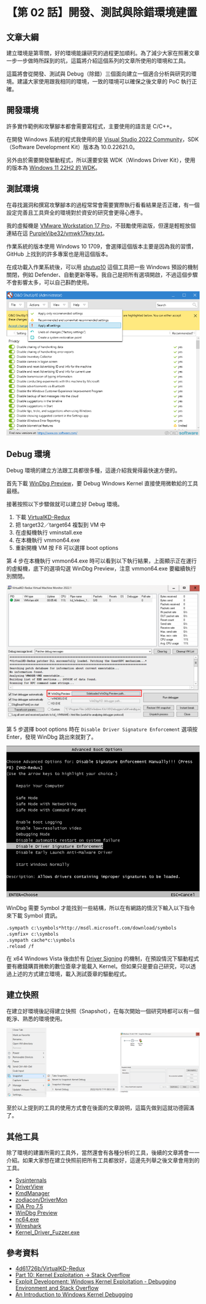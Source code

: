 # 【第 02 話】開發、測試與除錯環境建置

## 文章大綱
建立環境是第零關，好的環境能讓研究的過程更加順利。為了減少大家在照著文章一步一步做時所踩到的坑，這篇將介紹這個系列的文章所使用的環境和工具。

這篇將會從開發、測試與 Debug（除錯）三個面向建立一個適合分析與研究的環境。建議大家使用跟我相同的環境，一致的環境可以確保之後文章的 PoC 執行正確。


## 開發環境
許多實作範例和攻擊腳本都會需要寫程式，主要使用的語言是 C/C++。

在開發 Windows 系統的程式我使用的是 [Visual Studio 2022 Community](https://visualstudio.microsoft.com/zh-hant/vs/whatsnew/)，SDK（Software Development Kit）版本為 10.0.22621.0。

另外由於需要開發驅動程式，所以還要安裝 WDK（Windows Driver Kit），使用的版本為 [Windows 11 22H2 的 WDK](https://learn.microsoft.com/zh-tw/windows-hardware/drivers/download-the-wdk)。

## 測試環境
在尋找漏洞和撰寫攻擊腳本的過程常常會需要實際執行看看結果是否正確，有一個設定完善且工具齊全的環境對於資安的研究會更得心應手。

我的虛擬機是 [VMware Workstation 17 Pro](https://www.vmware.com/tw/products/workstation-pro/workstation-pro-evaluation.html)，不鼓勵使用盜版，但還是輕輕放個連結在這 [PurpleVibe32/vmwk17key.txt](https://gist.github.com/PurpleVibe32/30a802c3c8ec902e1487024cdea26251)。

作業系統的版本使用 Windows 10 1709，會選擇這個版本主要是因為我的習慣，GitHub 上找到的許多專案也是用這個版本。

在成功載入作業系統後，可以用 [shutup10](https://www.oo-software.com/en/shutup10) 這個工具把一些 Windows 預設的機制關閉，例如 Defender、自動更新等等。我自己是把所有選項開啟，不過這個步驟不會影響太多，可以自己斟酌使用。

![](shutup.png)


## Debug 環境
Debug 環境的建立方法跟工具都很多種，這邊介紹我覺得最快速方便的。

首先下載 [WinDbg Preview](https://apps.microsoft.com/store/detail/windbg-preview/9PGJGD53TN86?hl=zh-tw&gl=tw)，要 Debug Windows Kernel 直接使用微軟給的工具最穩。

接著按照以下步驟做就可以建立好 Debug 環境。
1. 下載 [VirtualKD-Redux](https://github.com/4d61726b/VirtualKD-Redux/releases/)
2. 把 target32／target64 複製到 VM 中
3. 在虛擬機執行 vminstall.exe
4. 在本機執行 vmmon64.exe
5. 重新開機 VM 按 F8 可以選擇 boot options

第 4 步在本機執行 vmmon64.exe 時可以看到以下執行結果，上面顯示正在運行的虛擬機，底下的選項勾選 WinDbg Preview，注意 vmmon64.exe 要繼續執行別關閉。

![](vmmon.png)

第 5 步選擇 boot options 時在 `Disable Driver Signature Enforcement` 選項按 Enter，發現 WinDbg 跳出來就對了。

![](f8.png)

WinDbg 需要 Symbol 才能找到一些結構，所以在有網路的情況下輸入以下指令來下載 Symbol 資訊。

```
.sympath c:\symbols*http://msdl.microsoft.com/download/symbols
.symfix+ c:\symbols
.sympath cache*c:\symbols
.reload /f
```


在 x64 Windows Vista 後由於有 [Driver Signing](https://learn.microsoft.com/zh-tw/windows-hardware/drivers/install/driver-signing) 的機制，在預設情況下驅動程式要有繳錢購買微軟的數位簽章才能載入 Kernel。但如果只是要自己研究，可以透過上述的方式建立環境，載入測試簽章的驅動程式。

## 建立快照
在建立好環境後記得建立快照（Snapshot），在每次開始一個研究時都可以有一個乾淨、熟悉的環境使用。

![](snapshot.png)

至於以上提到的工具的使用方式會在後面的文章說明，這篇先做到這就功德圓滿了。

## 其他工具
除了環境的建置所需的工具外，當然還會有各種分析的工具，後續的文章將會一一介紹。如果大家想在建立快照前把所有工具都放好，這邊先列舉之後文章會用到的工具。
- [Sysinternals](https://learn.microsoft.com/en-us/sysinternals/)
- [DriverView](https://www.nirsoft.net/utils/driverview.html)
- [KmdManager](https://driver-development-tools-pack.software.informer.com/1.3/)
- [zodiacon/DriverMon](https://github.com/zodiacon/DriverMon/releases/tag/0.31beta)
- [IDA Pro 7.5](https://hex-rays.com/ida-pro/)
- [WinDbg Preview](https://apps.microsoft.com/store/detail/windbg-preview/9PGJGD53TN86)
- [nc64.exe](https://github.com/int0x33/nc.exe/blob/master/nc64.exe)
- [Wireshark](https://www.wireshark.org/download.html)
- [Kernel_Driver_Fuzzer.exe](https://github.com/k0keoyo/kDriver-Fuzzer/blob/master/Release/Kernel_Driver_Fuzzer.exe)

## 參考資料
- [4d61726b/VirtualKD-Redux](https://github.com/4d61726b/VirtualKD-Redux)
- [Part 10: Kernel Exploitation -> Stack Overflow](https://fuzzysecurity.com/tutorials/expDev/14.html)
- [Exploit Development: Windows Kernel Exploitation - Debugging Environment and Stack Overflow](https://connormcgarr.github.io/Kernel-Exploitation-1/)
- [An Introduction to Windows Kernel Debugging](https://malware.news/t/an-introduction-to-windows-kernel-debugging/19285)